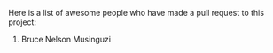Here is a list of awesome people who have made a pull request to this project:

1. Bruce Nelson Musinguzi
